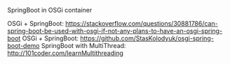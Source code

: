 SpringBoot in OSGi container

OSGi + SpringBoot: https://stackoverflow.com/questions/30881786/can-spring-boot-be-used-with-osgi-if-not-any-plans-to-have-an-osgi-spring-boot
OSGi + SpringBoot: https://github.com/StasKolodyuk/osgi-spring-boot-demo
SpringBoot with MultiThread: http://101coder.com/learnMultithreading
